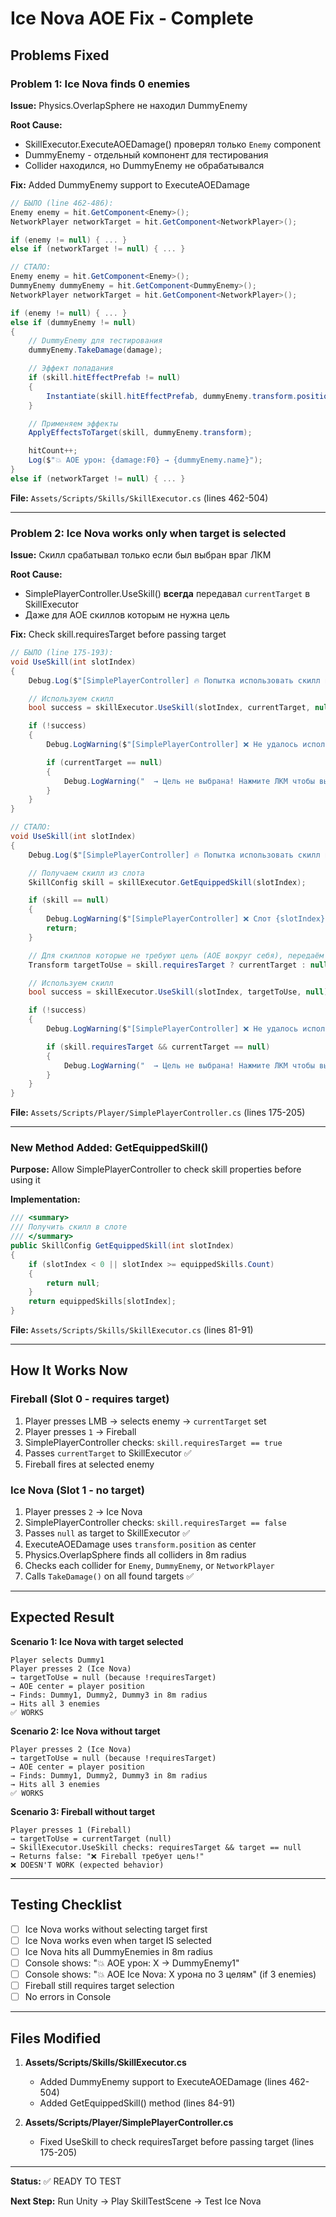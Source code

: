 # Ice Nova AOE Fix - Complete

## Problems Fixed

### Problem 1: Ice Nova finds 0 enemies
**Issue:** Physics.OverlapSphere не находил DummyEnemy

**Root Cause:**
- SkillExecutor.ExecuteAOEDamage() проверял только `Enemy` component
- DummyEnemy - отдельный компонент для тестирования
- Collider находился, но DummyEnemy не обрабатывался

**Fix:** Added DummyEnemy support to ExecuteAOEDamage
```csharp
// БЫЛО (line 462-486):
Enemy enemy = hit.GetComponent<Enemy>();
NetworkPlayer networkTarget = hit.GetComponent<NetworkPlayer>();

if (enemy != null) { ... }
else if (networkTarget != null) { ... }

// СТАЛО:
Enemy enemy = hit.GetComponent<Enemy>();
DummyEnemy dummyEnemy = hit.GetComponent<DummyEnemy>();
NetworkPlayer networkTarget = hit.GetComponent<NetworkPlayer>();

if (enemy != null) { ... }
else if (dummyEnemy != null)
{
    // DummyEnemy для тестирования
    dummyEnemy.TakeDamage(damage);

    // Эффект попадания
    if (skill.hitEffectPrefab != null)
    {
        Instantiate(skill.hitEffectPrefab, dummyEnemy.transform.position, Quaternion.identity);
    }

    // Применяем эффекты
    ApplyEffectsToTarget(skill, dummyEnemy.transform);

    hitCount++;
    Log($"💥 AOE урон: {damage:F0} → {dummyEnemy.name}");
}
else if (networkTarget != null) { ... }
```

**File:** `Assets/Scripts/Skills/SkillExecutor.cs` (lines 462-504)

---

### Problem 2: Ice Nova works only when target is selected
**Issue:** Скилл срабатывал только если был выбран враг ЛКМ

**Root Cause:**
- SimplePlayerController.UseSkill() **всегда** передавал `currentTarget` в SkillExecutor
- Даже для AOE скиллов которым не нужна цель

**Fix:** Check skill.requiresTarget before passing target
```csharp
// БЫЛО (line 175-193):
void UseSkill(int slotIndex)
{
    Debug.Log($"[SimplePlayerController] 🔥 Попытка использовать скилл в слоте {slotIndex}");

    // Используем скилл
    bool success = skillExecutor.UseSkill(slotIndex, currentTarget, null);

    if (!success)
    {
        Debug.LogWarning($"[SimplePlayerController] ❌ Не удалось использовать скилл {slotIndex}");

        if (currentTarget == null)
        {
            Debug.LogWarning("  → Цель не выбрана! Нажмите ЛКМ чтобы выбрать врага");
        }
    }
}

// СТАЛО:
void UseSkill(int slotIndex)
{
    Debug.Log($"[SimplePlayerController] 🔥 Попытка использовать скилл в слоте {slotIndex}");

    // Получаем скилл из слота
    SkillConfig skill = skillExecutor.GetEquippedSkill(slotIndex);

    if (skill == null)
    {
        Debug.LogWarning($"[SimplePlayerController] ❌ Слот {slotIndex} пуст!");
        return;
    }

    // Для скиллов которые не требуют цель (AOE вокруг себя), передаём null
    Transform targetToUse = skill.requiresTarget ? currentTarget : null;

    // Используем скилл
    bool success = skillExecutor.UseSkill(slotIndex, targetToUse, null);

    if (!success)
    {
        Debug.LogWarning($"[SimplePlayerController] ❌ Не удалось использовать скилл {slotIndex}");

        if (skill.requiresTarget && currentTarget == null)
        {
            Debug.LogWarning("  → Цель не выбрана! Нажмите ЛКМ чтобы выбрать врага");
        }
    }
}
```

**File:** `Assets/Scripts/Player/SimplePlayerController.cs` (lines 175-205)

---

### New Method Added: GetEquippedSkill()
**Purpose:** Allow SimplePlayerController to check skill properties before using it

**Implementation:**
```csharp
/// <summary>
/// Получить скилл в слоте
/// </summary>
public SkillConfig GetEquippedSkill(int slotIndex)
{
    if (slotIndex < 0 || slotIndex >= equippedSkills.Count)
    {
        return null;
    }
    return equippedSkills[slotIndex];
}
```

**File:** `Assets/Scripts/Skills/SkillExecutor.cs` (lines 81-91)

---

## How It Works Now

### Fireball (Slot 0 - requires target)
1. Player presses LMB → selects enemy → `currentTarget` set
2. Player presses `1` → Fireball
3. SimplePlayerController checks: `skill.requiresTarget == true`
4. Passes `currentTarget` to SkillExecutor ✅
5. Fireball fires at selected enemy

### Ice Nova (Slot 1 - no target)
1. Player presses `2` → Ice Nova
2. SimplePlayerController checks: `skill.requiresTarget == false`
3. Passes `null` as target to SkillExecutor ✅
4. ExecuteAOEDamage uses `transform.position` as center
5. Physics.OverlapSphere finds all colliders in 8m radius
6. Checks each collider for `Enemy`, `DummyEnemy`, or `NetworkPlayer`
7. Calls `TakeDamage()` on all found targets ✅

---

## Expected Result

**Scenario 1: Ice Nova with target selected**
```
Player selects Dummy1
Player presses 2 (Ice Nova)
→ targetToUse = null (because !requiresTarget)
→ AOE center = player position
→ Finds: Dummy1, Dummy2, Dummy3 in 8m radius
→ Hits all 3 enemies
✅ WORKS
```

**Scenario 2: Ice Nova without target**
```
Player presses 2 (Ice Nova)
→ targetToUse = null (because !requiresTarget)
→ AOE center = player position
→ Finds: Dummy1, Dummy2, Dummy3 in 8m radius
→ Hits all 3 enemies
✅ WORKS
```

**Scenario 3: Fireball without target**
```
Player presses 1 (Fireball)
→ targetToUse = currentTarget (null)
→ SkillExecutor.UseSkill checks: requiresTarget && target == null
→ Returns false: "❌ Fireball требует цель!"
❌ DOESN'T WORK (expected behavior)
```

---

## Testing Checklist

- [ ] Ice Nova works without selecting target first
- [ ] Ice Nova works even when target IS selected
- [ ] Ice Nova hits all DummyEnemies in 8m radius
- [ ] Console shows: "💥 AOE урон: X → DummyEnemy1"
- [ ] Console shows: "💥 AOE Ice Nova: X урона по 3 целям" (if 3 enemies)
- [ ] Fireball still requires target selection
- [ ] No errors in Console

---

## Files Modified

1. **Assets/Scripts/Skills/SkillExecutor.cs**
   - Added DummyEnemy support to ExecuteAOEDamage (lines 462-504)
   - Added GetEquippedSkill() method (lines 84-91)

2. **Assets/Scripts/Player/SimplePlayerController.cs**
   - Fixed UseSkill to check requiresTarget before passing target (lines 175-205)

---

**Status:** ✅ READY TO TEST

**Next Step:** Run Unity → Play SkillTestScene → Test Ice Nova
